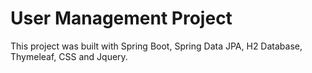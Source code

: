 # User Management Project
This project was built with Spring Boot, Spring Data JPA, H2 Database, Thymeleaf, CSS and Jquery.
